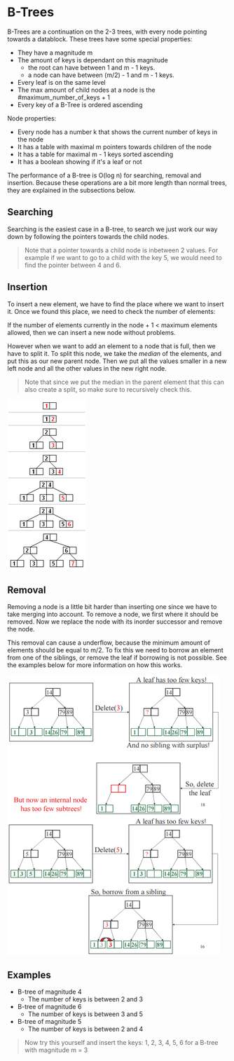 # B-Trees

B-Trees are a continuation on the 2-3 trees, with every node pointing towards a datablock. These trees have some special properties:

* They have a magnitude m
* The amount of keys is dependant on this magnitude
    * the root can have between 1 and m - 1 keys.
    * a node can have between (m/2) - 1 and m - 1 keys.
* Every leaf is on the same level
* The max amount of child nodes at a node is the #maximum_number_of_keys + 1
* Every key of a B-Tree is ordered ascending

Node properties:

* Every node has a number k that shows the current number of keys in the node
* It has a table with maximal m pointers towards children of the node
* It has a table for maximal m - 1 keys sorted ascending
* It has a boolean showing if it's a leaf or not

The performance of a B-tree is O(log n) for searching, removal and insertion. Because these operations are a bit more length than normal trees, they are explained in the subsections below.

## Searching
Searching is the easiest case in a B-tree, to search we just work our way down by following the pointers towards the child nodes. 

> Note that a pointer towards a child node is inbetween 2 values. For example if we want to go to a child with the key 5, we would need to find the pointer between 4 and 6.

## Insertion
To insert a new element, we have to find the place where we want to insert it. Once we found this place, we need to check the number of elements:

If the number of elements currently in the node + 1 < maximum elements allowed, then we can insert a new node without problems.

However when we want to add an element to a node that is full, then we have to split it. To split this node, we take the *median* of the elements, and put this as our new parent node. Then we put all the values smaller in a new left node and all the other values in the new right node.

> Note that since we put the median in the parent element that this can also create a split, so make sure to recursively check this.

![](/images/datastructures/b_trees_insertion.png)

## Removal

Removing a node is a little bit harder than inserting one since we have to take merging into account. To remove a node, we first where it should be removed. Now we replace the node with its inorder successor and remove the node.

This removal can cause a underflow, because the minimum amount of elements should be equal to m/2. To fix this we need to borrow an element from one of the siblings, or remove the leaf if borrowing is not possible. See the examples below for more information on how this works.

![](/images/datastructures/b_trees_removal1.png)
![](/images/datastructures/b_trees_removal2.png)

## Examples

* B-tree of magnitude 4
    * The number of keys is between 2 and 3
* B-tree of magnitude 6
    * The number of keys is between 3 and 5
* B-tree of magnitude 5
    * The number of keys is between 2 and 4

> Now try this yourself and insert the keys: 1, 2, 3, 4, 5, 6 for a B-tree with magnitude m = 3